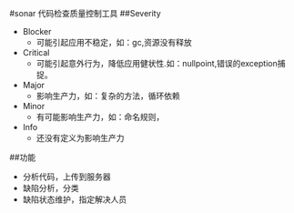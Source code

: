 #sonar 代码检查质量控制工具
##Severity
*   Blocker
    -   可能引起应用不稳定，如：gc,资源没有释放
*   Critical
    -   可能引起意外行为，降低应用健状性.如：nullpoint,错误的exception捕捉。
*   Major
    -   影响生产力，如：复杂的方法，循环依赖
*   Minor
    -   有可能影响生产力，如：命名规则，
*   Info
    -   还没有定义为影响生产力


##功能
*   分析代码，上传到服务器
*   缺陷分析，分类
*   缺陷状态维护，指定解决人员



